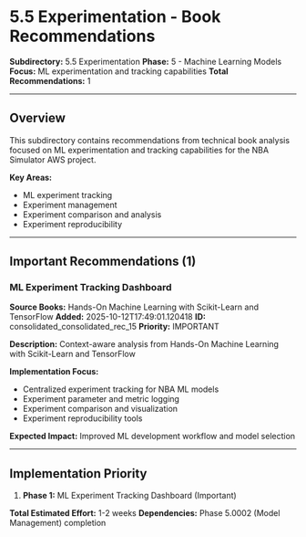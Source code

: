 # 5.5 Experimentation - Book Recommendations

**Subdirectory:** 5.5 Experimentation
**Phase:** 5 - Machine Learning Models
**Focus:** ML experimentation and tracking capabilities
**Total Recommendations:** 1

---

## Overview

This subdirectory contains recommendations from technical book analysis focused on ML experimentation and tracking capabilities for the NBA Simulator AWS project.

**Key Areas:**
- ML experiment tracking
- Experiment management
- Experiment comparison and analysis
- Experiment reproducibility

---

## Important Recommendations (1)

### ML Experiment Tracking Dashboard

**Source Books:** Hands-On Machine Learning with Scikit-Learn and TensorFlow
**Added:** 2025-10-12T17:49:01.120418
**ID:** consolidated_consolidated_rec_15
**Priority:** IMPORTANT

**Description:** Context-aware analysis from Hands-On Machine Learning with Scikit-Learn and TensorFlow

**Implementation Focus:**
- Centralized experiment tracking for NBA ML models
- Experiment parameter and metric logging
- Experiment comparison and visualization
- Experiment reproducibility tools

**Expected Impact:** Improved ML development workflow and model selection

---

## Implementation Priority

1. **Phase 1:** ML Experiment Tracking Dashboard (Important)

**Total Estimated Effort:** 1-2 weeks
**Dependencies:** Phase 5.0002 (Model Management) completion





